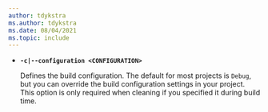 ```yaml
---
author: tdykstra
ms.author: tdykstra
ms.date: 08/04/2021
ms.topic: include
---
```


- **`-c|--configuration <CONFIGURATION>`**

  Defines the build configuration. The default for most projects is `Debug`, but you can override the build configuration settings in your project. This option is only required when cleaning if you specified it during build time.
